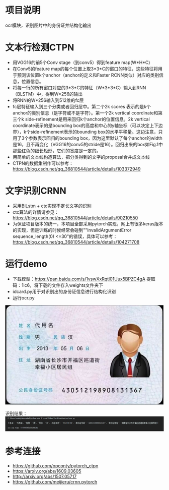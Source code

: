 # 项目说明
ocr模块，识别图片中的身份证并结构化输出
# 文本行检测CTPN
- 用VGG16的前5个Conv stage（到conv5）得到feature map(W\*H*C)
- 在Conv5的feature map的每个位置上取3\*3*C的窗口的特征，这些特征将用于预测该位置k个anchor（anchor的定义和Faster RCNN类似）对应的类别信息，位置信息。
- 将每一行的所有窗口对应的3\*3\*C的特征（W\*3\*3\*C）输入到RNN（BLSTM）中，得到W*256的输出
- 将RNN的W*256输入到512维的fc层
- fc层特征输入到三个分类或者回归层中。第二个2k scores 表示的是k个anchor的类别信息（是字符或不是字符）。第一个2k vertical coordinate和第三个k side-refinement是用来回归k个anchor的位置信息。2k vertical coordinate表示的是bounding box的高度和中心的y轴坐标（可以决定上下边界），k个side-refinement表示的bounding box的水平平移量。这边注意，只用了3个参数表示回归的bounding box，因为这里默认了每个anchor的width是16，且不再变化（VGG16的conv5的stride是16）。回归出来的box如Fig.1中那些红色的细长矩形，它们的宽度是一定的。
- 用简单的文本线构造算法，把分类得到的文字的proposal合并成文本线
- CTPN的数据集制作可以参考：https://blog.csdn.net/qq_36810544/article/details/103372949
# 文字识别CRNN
- 采用BiLstm + ctc实现不定长文字的识别
- ctc算法的详情请参见：https://blog.csdn.net/qq_36810544/article/details/90210550
- 为保证项目版本的统一，本项目全部采用pytorch实现，网上有很多keras版本的实现，但是训练的时候经常会碰到""InvalidArgumentError sequence_length(0) <=30"的错误，具体可以参考：https://blog.csdn.net/qq_36810544/article/details/104271708
# 运行demo
- 下载模型：https://pan.baidu.com/s/1vswXxRqtl01Uux5BPZC4gA 提取码：1lc6，将下载的文件存入weights文件夹下
- idcard.py用于对识别出的身份证信息进行结构化识别
- 运行ocr.py

![image](https://github.com/zzubqh/Video-Verification/blob/master/ocr/test/idcard-demo.jpeg) 

识别结果：
![image](https://github.com/zzubqh/Video-Verification/blob/master/ocr/test/ocr%E8%AF%86%E5%88%AB%E7%BB%93%E6%9E%9C.png)
# 参考连接
- https://github.com/opconty/pytorch_ctpn
- https://arxiv.org/abs/1609.03605
- http://arxiv.org/abs/1507.05717
- https://github.com/meijieru/crnn.pytorch


